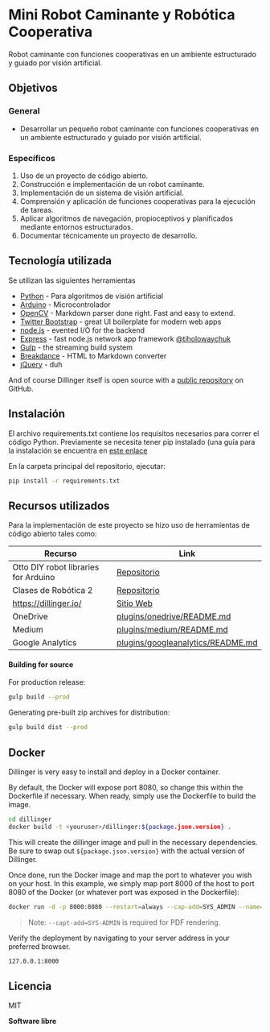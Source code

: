 # Mini Robot Caminante y Robótica Cooperativa
Robot caminante con funciones cooperativas en un ambiente estructurado y guiado por visión artificial.

## Objetivos
### General
* Desarrollar un pequeño robot caminante con funciones cooperativas en un ambiente estructurado y guiado por visión artificial.

### Específicos
1. Uso de un proyecto de código abierto.
2. Construcción e impIementación de un robot caminante.
3. Implementación de un sistema de visión artificial.
4. Comprensión y aplicación de funciones cooperativas para la ejecución de tareas.
5. Aplicar algoritmos de navegación, propioceptivos y planificados mediante entornos
estructurados.
6. Documentar técnicamente un proyecto de desarrollo.

## Tecnología utilizada

Se utilizan las siguientes herramientas

- [Python] - Para algoritmos de visión artificial
- [Arduino] - Microcontrolador
- [OpenCV] - Markdown parser done right. Fast and easy to extend.
- [Twitter Bootstrap] - great UI boilerplate for modern web apps
- [node.js] - evented I/O for the backend
- [Express] - fast node.js network app framework [@tjholowaychuk]
- [Gulp] - the streaming build system
- [Breakdance](https://breakdance.github.io/breakdance/) - HTML
to Markdown converter
- [jQuery] - duh

And of course Dillinger itself is open source with a [public repository][dill]
 on GitHub.

## Instalación

El archivo requirements.txt contiene los requisitos necesarios para correr el código Python. Previamente se necesita tener pip instalado (una guía para la instalación se encuentra en [este enlace](https://pip.pypa.io/en/stable/installation/)

En la carpeta principal del repositorio, ejecutar:

```sh
pip install -r requirements.txt
```

## Recursos utilizados

Para la implementación de este proyecto se hizo uso de herramientas de código abierto tales como:

| Recurso | Link |
| ------ | ------ |
| Otto DIY robot libraries for Arduino | [Repositorio][OttoDIY] |
| Clases de Robótica 2 | [Repositorio][Clases] |
| https://dillinger.io/ | [Sitio Web][Dillinger] |
| OneDrive | [plugins/onedrive/README.md][PlOd] |
| Medium | [plugins/medium/README.md][PlMe] |
| Google Analytics | [plugins/googleanalytics/README.md][PlGa] |

#### Building for source

For production release:

```sh
gulp build --prod
```

Generating pre-built zip archives for distribution:

```sh
gulp build dist --prod
```

## Docker

Dillinger is very easy to install and deploy in a Docker container.

By default, the Docker will expose port 8080, so change this within the
Dockerfile if necessary. When ready, simply use the Dockerfile to
build the image.

```sh
cd dillinger
docker build -t <youruser>/dillinger:${package.json.version} .
```

This will create the dillinger image and pull in the necessary dependencies.
Be sure to swap out `${package.json.version}` with the actual
version of Dillinger.

Once done, run the Docker image and map the port to whatever you wish on
your host. In this example, we simply map port 8000 of the host to
port 8080 of the Docker (or whatever port was exposed in the Dockerfile):

```sh
docker run -d -p 8000:8080 --restart=always --cap-add=SYS_ADMIN --name=dillinger <youruser>/dillinger:${package.json.version}
```

> Note: `--capt-add=SYS-ADMIN` is required for PDF rendering.

Verify the deployment by navigating to your server address in
your preferred browser.

```sh
127.0.0.1:8000
```

## Licencia

MIT

**Software libre**

[//]: # (Links de referencia. http://stackoverflow.com/questions/4823468/store-comments-in-markdown-syntax)

   [dill]: <https://github.com/joemccann/dillinger>
   [git-repo-url]: <https://github.com/joemccann/dillinger.git>
   [john gruber]: <http://daringfireball.net>
   [df1]: <http://daringfireball.net/projects/markdown/>
   [OpenCV]: <https://opencv.org/>
   [Arduino]: <https://www.arduino.cc/>
   [node.js]: <http://nodejs.org>
   [Twitter Bootstrap]: <http://twitter.github.com/bootstrap/>
   [jQuery]: <http://jquery.com>
   [@tjholowaychuk]: <http://twitter.com/tjholowaychuk>
   [express]: <http://expressjs.com>
   [Python]: <https://www.python.org/>
   [Gulp]: <http://gulpjs.com>

   [OttoDIY]: <https://github.com/OttoDIY/OttoDIYLib>
   [Clases]: <https://github.com/RonyBenitez/Clases-Robotica>
   [Dillinger]: <https://dillinger.io/>
   [PlOd]: <https://github.com/joemccann/dillinger/tree/master/plugins/onedrive/README.md>
   [PlMe]: <https://github.com/joemccann/dillinger/tree/master/plugins/medium/README.md>
   [PlGa]: <https://github.com/RahulHP/dillinger/blob/master/plugins/googleanalytics/README.md>
